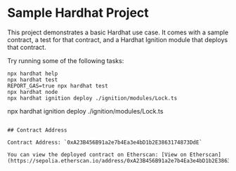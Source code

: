 # Sample Hardhat Project

This project demonstrates a basic Hardhat use case. It comes with a sample contract, a test for that contract, and a Hardhat Ignition module that deploys that contract.

Try running some of the following tasks:

```shell
npx hardhat help
npx hardhat test
REPORT_GAS=true npx hardhat test
npx hardhat node
npx hardhat ignition deploy ./ignition/modules/Lock.ts
```

npx hardhat ignition deploy ./ignition/modules/Lock.ts
```

## Contract Address

Contract Address: `0xA23B456B91a2e7b4Ea3e4bD1b2E3863174873DdE`

You can view the deployed contract on Etherscan: [View on Etherscan](https://sepolia.etherscan.io/address/0xA23B456B91a2e7b4Ea3e4bD1b2E3863174873DdE)


